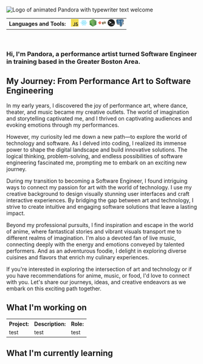 
<img src="https://i.pinimg.com/originals/27/67/1b/27671b35ce23aaaf355727ebdf77b8ce.gif" alt="Logo of animated Pandora with typewriter text welcome" align="center" >
<br/>


<table align="center">
  
  <tr>
    <th>
      <strong>Languages and Tools:</strong>
    </th>
    <td>
      <code><img height="20" src="https://raw.githubusercontent.com/github/explore/80688e429a7d4ef2fca1e82350fe8e3517d3494d/topics/javascript/javascript.png"></code>
      <code><img height="20" src="https://raw.githubusercontent.com/github/explore/80688e429a7d4ef2fca1e82350fe8e3517d3494d/topics/react/react.png"></code>
      <code><img height="20" src="https://raw.githubusercontent.com/github/explore/80688e429a7d4ef2fca1e82350fe8e3517d3494d/topics/nodejs/nodejs.png"></code>
      <code><img height="20" src="https://raw.githubusercontent.com/github/explore/80688e429a7d4ef2fca1e82350fe8e3517d3494d/topics/git/git.png"></code>
      <code><img height="20" src="https://raw.githubusercontent.com/github/explore/80688e429a7d4ef2fca1e82350fe8e3517d3494d/topics/terminal/terminal.png"></code>
      <code><img height="20" src="https://raw.githubusercontent.com/github/explore/80688e429a7d4ef2fca1e82350fe8e3517d3494d/topics/postgresql/postgresql.png"></code>
    </td>
    </tr>
</table>


</br>
<p text-align="center">
  
### Hi, I'm Pandora, a performance artist turned Software Engineer in training based in the Greater Boston Area.
</p>


## My Journey: From Performance Art to Software Engineering


In my early years, I discovered the joy of performance art, where dance, theater, and music became my creative outlets. The world of imagination and storytelling captivated me, and I thrived on captivating audiences and evoking emotions through my performances.

However, my curiosity led me down a new path—to explore the world of technology and software. As I delved into coding, I realized its immense power to shape the digital landscape and build innovative solutions. The logical thinking, problem-solving, and endless possibilities of software engineering fascinated me, prompting me to embark on an exciting new journey.

During my transition to becoming a Software Engineer, I found intriguing ways to connect my passion for art with the world of technology. I use my creative background to design visually stunning user interfaces and craft interactive experiences. By bridging the gap between art and technology, I strive to create intuitive and engaging software solutions that leave a lasting impact.

Beyond my professional pursuits, I find inspiration and escape in the world of anime, where fantastical stories and vibrant visuals transport me to different realms of imagination. I'm also a devoted fan of live music, connecting deeply with the energy and emotions conveyed by talented performers. And as an adventurous foodie, I delight in exploring diverse cuisines and flavors that enrich my culinary experiences.

If you're interested in exploring the intersection of art and technology or if you have recommendations for anime, music, or food, I'd love to connect with you. Let's share our journeys, ideas, and creative endeavors as we embark on this exciting path together.

## What I'm working on
<table>
  <tr>
    <th>Project:</th>
    <th>Description:</th>
    <th>Role:</th>
  </tr>
  <tr>
    <td>test</td>
    <td>test</td>
     <td>test</td>
  </tr>
  <table>
    
## What I'm currently learning

    
<!-- 

**pan2dora/pan2dora** is a ✨ _special_ ✨ repository because its `README.md` (this file) appears on your GitHub profile.

Here are some ideas to get you started:

- 🔭 I’m currently working on ...
- 🌱 I’m currently learning ...
- 👯 I’m looking to collaborate on ...
- 🤔 I’m looking for help with ...
- 💬 Ask me about ...
- 📫 How to reach me: ...
- 😄 Pronouns: ...
- ⚡ Fun fact: ...
-->
